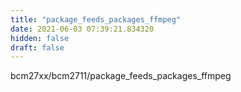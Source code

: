 ```yaml
---
title: "package_feeds_packages_ffmpeg"
date: 2021-06-03 07:39:21.834320
hidden: false
draft: false
---
```


bcm27xx/bcm2711/package_feeds_packages_ffmpeg

